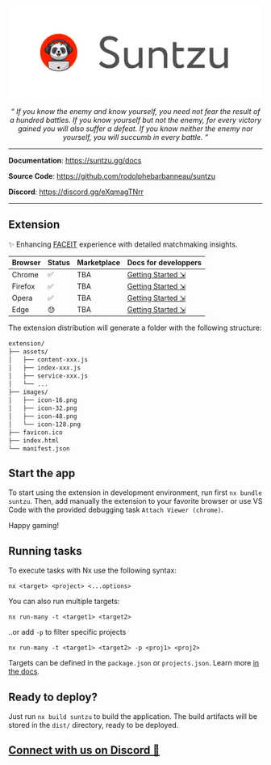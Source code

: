 <p align="center">
  <a href="https://suntzu.gg"><img src="./docs/assets/banner.png" alt="Suntzu"></a>
</p>
<p align="center">
    <em>“ If you know the enemy and know yourself, you need not fear the result of a hundred battles. If you know yourself but not the enemy, for every victory gained you will also suffer a defeat. If you know neither the enemy nor yourself, you will succumb in every battle. ”</em>
</p>

---

**Documentation**: <a href="https://suntzu.gg/docs" target="_blank">https://suntzu.gg/docs</a>

**Source Code**: <a href="https://github.com/rodolphebarbanneau/suntzu" target="_blank">https://github.com/rodolphebarbanneau/suntzu</a>

**Discord**: <a href="https://discord.gg/eXqmagTNrr" target="_blank">https://discord.gg/eXqmagTNrr</a>

---

## Extension

✨ Enhancing [FACEIT](https://www.faceit.com) experience with detailed matchmaking insights.

| Browser | Status | Marketplace | Docs for developpers |
| ------- | ------ | ----------- | ------------- |
| Chrome  | ✅ | TBA | [Getting Started ⇲](https://developer.chrome.com/docs/extensions/mv3/getstarted) |
| Firefox | ✅ | TBA | [Getting Started ⇲](https://developer.mozilla.org/en-US/docs/Mozilla/Add-ons/WebExtensions/Your_first_WebExtension) |
| Opera   | ✅ | TBA | [Getting Started ⇲](https://dev.opera.com/extensions/) |
| Edge    | 😓 | TBA | [Getting Started ⇲](https://learn.microsoft.com/en-us/microsoft-edge/extensions-chromium/getting-started/part1-simple-extension?tabs=v3) |

The extension distribution will generate a folder with the following structure:
```
extension/
├── assets/
│   ├── content-xxx.js
│   ├── index-xxx.js
│   ├── service-xxx.js
│   └── ...
├── images/
│   ├── icon-16.png
│   ├── icon-32.png
│   ├── icon-48.png
│   └── icon-128.png
├── favicon.ico
├── index.html
└── manifest.json
```

## Start the app 

To start using the extension in development environment, run first `nx bundle suntzu`. Then, add manually the extension to your favorite browser or use VS Code with the provided debugging task `Attach Viewer (chrome)`.

Happy gaming!

## Running tasks

To execute tasks with Nx use the following syntax:

```
nx <target> <project> <...options>
```

You can also run multiple targets:

```
nx run-many -t <target1> <target2>
```

..or add `-p` to filter specific projects

```
nx run-many -t <target1> <target2> -p <proj1> <proj2>
```

Targets can be defined in the `package.json` or `projects.json`. Learn more [in the docs](https://nx.dev/core-features/run-tasks).


## Ready to deploy?

Just run `nx build suntzu` to build the application. The build artifacts will be stored in the `dist/` directory, ready to be deployed.

## [Connect with us on Discord 🎯](https://discord.gg/eXqmagTNrr)
